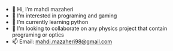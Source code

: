 - 👋 Hi, I’m mahdi mazaheri
- 👀 I’m interested in programing and gaming 
- 🌱 I’m currently learning python
- 💞️ I’m looking to collaborate on any physics project that contain programing or optics
- 📫 Email: mahdi.mazaheri98@gmail.com
